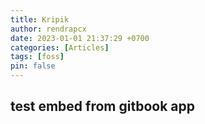 ```yaml
---
title: Kripik
author: rendrapcx
date: 2023-01-01 21:37:29 +0700
categories: [Articles]
tags: [foss]
pin: false
---
```


## test embed from gitbook app

<script src="https://rendrapcx.gitbook.io/kripik/"></script>

